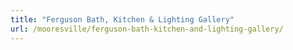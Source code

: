 ```yaml
---
title: "Ferguson Bath, Kitchen & Lighting Gallery"
url: /mooresville/ferguson-bath-kitchen-and-lighting-gallery/
---
```

